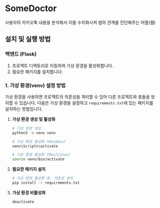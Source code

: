 # SomeDoctor
사용자의 카카오톡 내용을 분석해서 이를 수치화시켜 썸의 관계를 진단해주는 어플(웹)

## 설치 및 실행 방법

### 백엔드 (Flask)
1. 프로젝트 디렉토리로 이동하여 가상 환경을 활성화합니다.
2. 필요한 패키지를 설치합니다:

### **1. 가상 환경(venv) 설정 방법**

가상 환경을 사용하면 프로젝트의 의존성을 격리할 수 있어 다른 프로젝트와 충돌을 방지할 수 있습니다. 다음은 가상 환경을 설정하고 `requirements.txt`에 있는 패키지를 설치하는 방법입니다.

1. **가상 환경 생성 및 활성화**
   ```bash
   # 가상 환경 생성
   python3 -m venv venv

   # 가상 환경 활성화 (Windows)
   venv\Scripts\activate

   # 가상 환경 활성화 (Mac/Linux)
   source venv/bin/activate
   ```

2. **필요한 패키지 설치**
   ```bash
   # 가상 환경 활성화 후, 의존성 설치
   pip install -r requirements.txt
   ```

3. **가상 환경 비활성화**
   ```bash
   deactivate
   ```